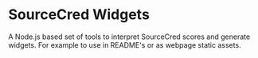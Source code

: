 # SourceCred Widgets

A Node.js based set of tools to interpret SourceCred scores and generate widgets.
For example to use in README's or as webpage static assets.
